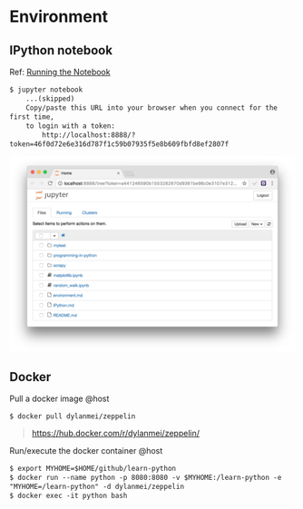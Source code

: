 # Environment

## IPython notebook
Ref: [Running the Notebook](https://jupyter.readthedocs.io/en/latest/running.html)

```
$ jupyter notebook
    ...(skipped)
    Copy/paste this URL into your browser when you connect for the first time,
    to login with a token:
        http://localhost:8888/?token=46f0d72e6e316d787f1c59b07935f5e8b609fbfd8ef2807f
```

<img src="picture/jupyter-notebook.png" width="600" />

## Docker

Pull a docker image @host
```
$ docker pull dylanmei/zeppelin
```

> https://hub.docker.com/r/dylanmei/zeppelin/

Run/execute the docker container @host
```
$ export MYHOME=$HOME/github/learn-python
$ docker run --name python -p 8080:8080 -v $MYHOME:/learn-python -e "MYHOME=/learn-python" -d dylanmei/zeppelin
$ docker exec -it python bash
```
